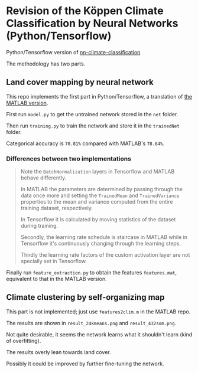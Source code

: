 # Revision of the Köppen Climate Classification by Neural Networks (Python/Tensorflow)
Python/Tensorflow version of [nn-climate-classification](https://github.com/slcju/nn-climate-classification)

The methodology has two parts.
## Land cover mapping by neural network

This repo implements the first part in Python/Tensorflow, a translation of [the MATLAB version](https://github.com/slcju/nn-climate-classification). 

First run `model.py` to get the untrained network stored in the `net` folder.

Then run `training.py` to train the network and store it in the `trainedNet` folder.

Categorical accuracy is `70.81%` compared with MATLAB's `78.64%`.

### Differences between two implementations
>Note the `BatchNormalization` layers in Tensorflow and MATLAB behave differently.
>
>In MATLAB the parameters are determined by passing through the data once more and setting the `TrainedMean` and `TrainedVariance` properties to the mean and variance computed from the entire training dataset, respectively.
>
>In Tensorflow it is calculated by moving statistics of the dataset during training.
>
>Secondly, the learning rate schedule is staircase in MATLAB while in Tensorflow it's continuously changing through the learning steps.
>
>Thirdly the learning rate factors of the custom activation layer are not specially set in Tensorflow.

Finally run `feature_extraction.py` to obtain the features `features.mat`, equivalent to that in the MATLAB version.

## Climate clustering by self-organizing map

This part is not implemented; just use `features2clim.m` in the MATLAB repo.

The results are shown in `result_24kmeans.png` and `result_432som.png`.

Not quite desirable, it seems the network learns what it shouldn't learn (kind of overfitting).

The results overly lean towards land cover.

Possibly it could be improved by further fine-tuning the network.
